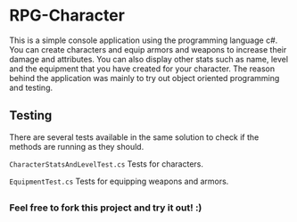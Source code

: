 # RPG-Character

This is a simple console application using the programming language c#.
You can create characters and equip armors and weapons to increase their damage and attributes.
You can also display other stats such as name, level and the equipment that you have created for your character.
The reason behind the application was mainly to try out object oriented programming and testing.

## Testing

There are several tests available in the same solution to check if the methods are running as they should.

```CharacterStatsAndLevelTest.cs``` Tests for characters.

```EquipmentTest.cs``` Tests for equipping weapons and armors.

## 
### Feel free to fork this project and try it out! :)
